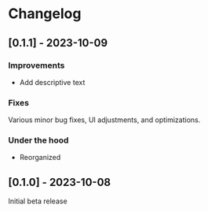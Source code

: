 # Changelog

## [0.1.1] - 2023-10-09

### Improvements

- Add descriptive text 

### Fixes
Various minor bug fixes, UI adjustments, and optimizations.

### Under the hood

- Reorganized 

## [0.1.0] - 2023-10-08

Initial beta release